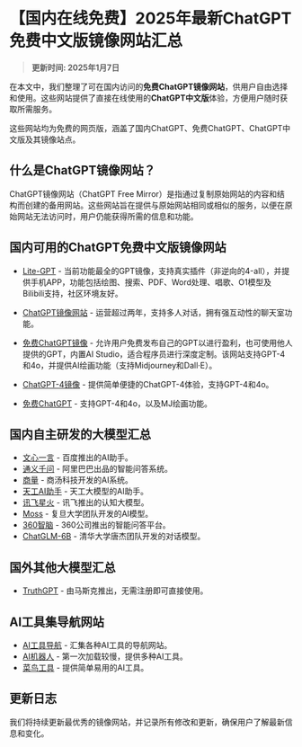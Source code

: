 # 【国内在线免费】2025年最新ChatGPT免费中文版镜像网站汇总

> **更新时间: 2025年1月7日**  

在本文中，我们整理了可在国内访问的**免费ChatGPT镜像网站**，供用户自由选择和使用。这些网站提供了直接在线使用的**ChatGPT中文版**体验，方便用户随时获取所需服务。  

这些网站均为免费的网页版，涵盖了国内ChatGPT、免费ChatGPT、ChatGPT中文版及其镜像站点。  

## 什么是ChatGPT镜像网站？

ChatGPT镜像网站（ChatGPT Free Mirror）是指通过复制原始网站的内容和结构而创建的备用网站。这些网站旨在提供与原始网站相同或相似的服务，以便在原始网站无法访问时，用户仍能获得所需的信息和功能。

## 国内可用的ChatGPT免费中文版镜像网站

- [Lite-GPT](https://link.fuckicoding.com/) - 当前功能最全的GPT镜像，支持真实插件（非逆向的4-all），并提供手机APP，功能包括绘图、搜索、PDF、Word处理、唱歌、O1模型及Bilibili支持，社区环境友好。
  
- [ChatGPT镜像网站](https://reurl.cc/6jGK2V) - 运营超过两年，支持多人对话，拥有强互动性的聊天室功能。

- [免费ChatGPT镜像](https://newpc.icoding.link/?debug=true) - 允许用户免费发布自己的GPT以进行盈利，也可使用他人提供的GPT，内置AI Studio，适合程序员进行深度定制。该网站支持GPT-4和4o，并提供AI绘画功能（支持Midjourney和Dall·E）。

- [ChatGPT-4镜像](https://ai.lansejingyu.com/) - 提供简单便捷的ChatGPT-4体验，支持GPT-4和4o。

- [免费ChatGPT](https://lanjing.ai/) - 支持GPT-4和4o，以及MJ绘画功能。

## 国内自主研发的大模型汇总

- [文心一言](https://yiyan.baidu.com/) - 百度推出的AI助手。
- [通义千问](https://tongyi.aliyun.com/) - 阿里巴巴出品的智能问答系统。
- [商量](https://techday.sensetime.com/) - 商汤科技开发的AI系统。
- [天工AI助手](https://tiangong.kunlun.com/) - 天工大模型的AI助手。
- [讯飞星火](https://xinghuo.xfyun.cn/) - 讯飞推出的认知大模型。
- [Moss](https://moss.fastnlp.top/) - 复旦大学团队开发的AI模型。
- [360智脑](https://www.so.com/zt/invite.html) - 360公司推出的智能问答平台。
- [ChatGLM-6B](https://github.com/THUDM/ChatGLM-6B) - 清华大学唐杰团队开发的对话模型。

## 国外其他大模型汇总

- [TruthGPT](https://talk.truthgpt.one/) - 由马斯克推出，无需注册即可直接使用。

## AI工具集导航网站

- [AI工具导航](https://yixiaai.cn/) - 汇集各种AI工具的导航网站。
- [AI机器人](https://ai-bot.cn/) - 第一次加载较慢，提供多种AI工具。
- [菜鸟工具](https://c.runoob.com/ai/) - 提供简单易用的AI工具。

## 更新日志

我们将持续更新最优秀的镜像网站，并记录所有修改和更新，确保用户了解最新信息和变化。
